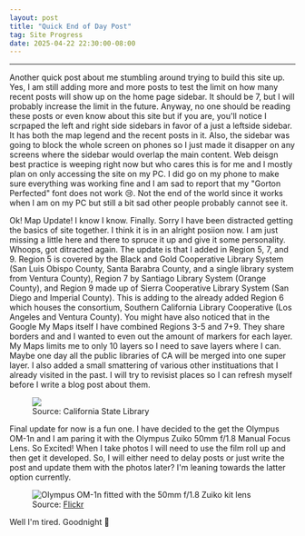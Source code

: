 ```yaml
---
layout: post
title: "Quick End of Day Post"
tag: Site Progress
date: 2025-04-22 22:30:00-08:00 
---
```

---
Another quick post about me stumbling around trying to build this site up. Yes, I am still adding more and more posts to test the limit on how many recent posts will show up on the 
home page sidebar. It should be 7, but I will probably increase the limit in the future. Anyway, no one should be reading these posts or even know about this site but if you are, 
you'll notice I scrpaped the left and right side sidebars in favor of a just a leftside sidebar. It has both the map legend and the recent posts in it. Also, the sidebar was going 
to block the whole screen on phones so I just made it disapper on any screens where the sidebar would overlap the main content. Web deisgn best practice is weeping right now but who 
cares this is for me and I mostly plan on only accessing the site on my PC. I did go on my phone to make sure everything was working fine and I am sad to report that my "Gorton 
Perfected" font does not work 😢. Not the end of the world since it works when I am on my PC but still a bit sad other people probably cannot see it. 

Ok! Map Update! I know I know. Finally. Sorry I have been distracted getting the basics of site together. I think it is in an alright posiion now. I am just missing a little here 
and there to spruce it up and give it some personality. Whoops, got ditracted again. The update is that I added in Region 5, 7, and 9. Region 5 is covered by the Black and Gold 
Cooperative Library System (San Luis Obispo County, Santa Barabra County, and a single library system from Ventura County), Region 7 by Santiago Library System (Orange County), and 
Region 9 made up of Sierra Cooperative Library System (San Diego and Imperial County). This is adding to the already added Region 6 which houses the consortium, Southern California 
Library Cooperative (Los Angeles and Ventura County). You might have also noticed that in the Google My Maps itself I have combined Regions 3-5 and 7+9. They share borders and and 
I wanted to even out the amount of markers for each layer. My Maps limits me to only 10 layers so I need to save layers where I can. Maybe one day all the public libraries of CA 
will be merged into one super layer. I also added a small smattering of various other instituations that I already visited in the past. I will try to revisist places so I can refresh 
myself before I write a blog post about them.

<figure>
  <img src="/Library-Website/images/CLA-Library-Systems-Map.jpeg">
  <figcaption>Source: California State Library</figcaption>
</figure>

Final update for now is a fun one. I have decided to the get the Olympus OM-1n and I am paring it with the Olympus Zuiko 50mm f/1.8 Manual Focus Lens. So Excited! When I take photos 
I will need to use the film roll up and then get it developed. So, I will either need to delay posts or just write the post and update them with the photos later? I'm leaning towards 
the latter option currently.

<figure>
  <img src="/Library-Website/images/olympus-Om-1n.jpg" alt="Olympus OM-1n fitted with the 50mm f/1.8 Zuiko kit lens">
  <figcaption>Source: <a href="https://www.flickr.com/photos/captkodak/271929944">Flickr</a></figcaption>
</figure>

Well I'm tired. Goodnight 🥱

